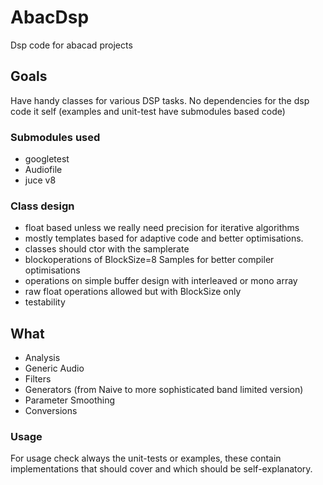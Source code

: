# AbacDsp
Dsp code for abacad projects

## Goals

Have handy classes for various DSP tasks.
No dependencies for the dsp code it self (examples and unit-test have submodules based code)

### Submodules used
- googletest
- Audiofile
- juce v8

### Class design

- float based unless we really need precision for iterative algorithms
- mostly templates based for adaptive code and better optimisations.
- classes should ctor with the samplerate
- blockoperations of BlockSize=8 Samples for better compiler optimisations
- operations on simple buffer design with interleaved or mono array
- raw float operations allowed but with BlockSize only
- testability

## What
- Analysis
- Generic Audio
- Filters
- Generators (from Naive to more sophisticated band limited version)
- Parameter Smoothing
- Conversions



### Usage

For usage check always the unit-tests or examples, these contain implementations that should cover and 
which should be self-explanatory.
